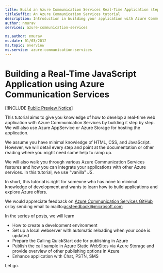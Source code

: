 ```yaml
---
title: Build an Azure Communication Services Real-Time Application step by step. Introduction
titleSuffix: An Azure Communication Services tutorial
description: Introduction in building your application with Azure Communication Services
author: nmurav
services: azure-communication-services

ms.author: nmurav
ms.date: 01/03/2012
ms.topic: overview
ms.service: azure-communication-services
---
```



# Building a Real-Time JavaScript Application using Azure Communication Services

[!INCLUDE [Public Preview Notice](../includes/public-preview-include.md)]


This tutorial aims to give you knowledge of how to develop a real-time web application with Azure Communication Services by building it step by step. We will also use Azure AppService or Azure Storage for hosting the application. 

We assume you have minimal knowledge of HTML, CSS, and JavaScript. However, we will detail every step and point at the documentation or other reading where you might need some help to ramp up.

We will also walk you through various Azure Communication Services features and how you can integrate your applications with other Azure services. 
In this tutorial, we use "vanilla" JS. 

In short, this tutorial is right for someone who has none to minimal knowledge of development and wants to learn how to build applications and explore Azure offers. 

We would appreciate feedback on [Azure Communication Services GitHub](https://github.com/Azure/communication) or by sending email to mailto:acsfeedback@microsoft.com


In the series of posts, we will learn 
* How to create a development environment
* Set up a local webserver with automatic reloading when your code is updated
* Prepare the Calling QuickStart ode for publishing in Azure
* Publish the call sample in Azure Static WebSites via Azure Storage and provide overview of other publishing options in Azure
* Enhance application with Chat, PSTN, SMS

Let go. 
